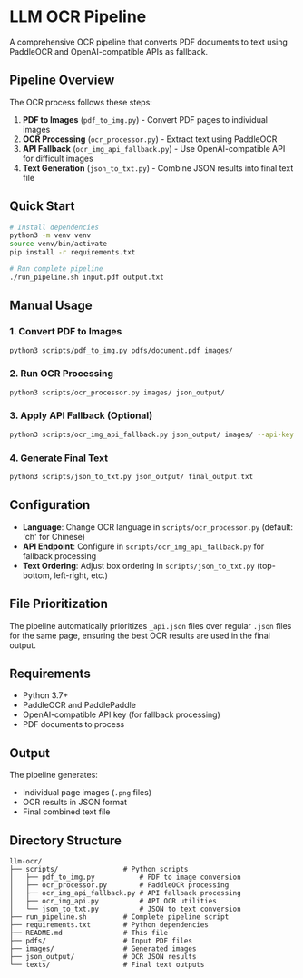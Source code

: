 # LLM OCR Pipeline

A comprehensive OCR pipeline that converts PDF documents to text using PaddleOCR and OpenAI-compatible APIs as fallback.

## Pipeline Overview

The OCR process follows these steps:

1. **PDF to Images** (`pdf_to_img.py`) - Convert PDF pages to individual images
2. **OCR Processing** (`ocr_processor.py`) - Extract text using PaddleOCR 
3. **API Fallback** (`ocr_img_api_fallback.py`) - Use OpenAI-compatible API for difficult images
4. **Text Generation** (`json_to_txt.py`) - Combine JSON results into final text file

## Quick Start

```bash
# Install dependencies
python3 -m venv venv
source venv/bin/activate
pip install -r requirements.txt

# Run complete pipeline
./run_pipeline.sh input.pdf output.txt
```

## Manual Usage

### 1. Convert PDF to Images
```bash
python3 scripts/pdf_to_img.py pdfs/document.pdf images/
```

### 2. Run OCR Processing  
```bash
python3 scripts/ocr_processor.py images/ json_output/
```

### 3. Apply API Fallback (Optional)
```bash
python3 scripts/ocr_img_api_fallback.py json_output/ images/ --api-key YOUR_API_KEY
```

### 4. Generate Final Text
```bash
python3 scripts/json_to_txt.py json_output/ final_output.txt
```

## Configuration

- **Language**: Change OCR language in `scripts/ocr_processor.py` (default: 'ch' for Chinese)
- **API Endpoint**: Configure in `scripts/ocr_img_api_fallback.py` for fallback processing
- **Text Ordering**: Adjust box ordering in `scripts/json_to_txt.py` (top-bottom, left-right, etc.)

## File Prioritization

The pipeline automatically prioritizes `_api.json` files over regular `.json` files for the same page, ensuring the best OCR results are used in the final output.

## Requirements

- Python 3.7+
- PaddleOCR and PaddlePaddle
- OpenAI-compatible API key (for fallback processing)
- PDF documents to process

## Output

The pipeline generates:
- Individual page images (`.png` files)
- OCR results in JSON format
- Final combined text file

## Directory Structure

```
llm-ocr/
├── scripts/                # Python scripts
│   ├── pdf_to_img.py           # PDF to image conversion
│   ├── ocr_processor.py        # PaddleOCR processing  
│   ├── ocr_img_api_fallback.py # API fallback processing
│   ├── ocr_img_api.py          # API OCR utilities
│   └── json_to_txt.py          # JSON to text conversion
├── run_pipeline.sh         # Complete pipeline script
├── requirements.txt        # Python dependencies
├── README.md               # This file
├── pdfs/                   # Input PDF files
├── images/                 # Generated images
├── json_output/            # OCR JSON results
└── texts/                  # Final text outputs
```